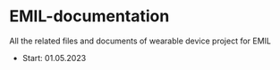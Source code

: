 # EMIL-documentation
All the related files and documents of wearable device project for EMIL

- Start: 01.05.2023
